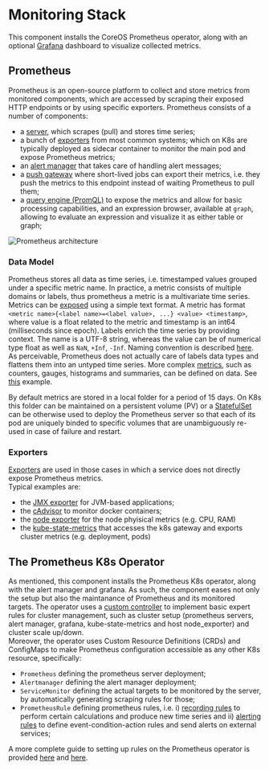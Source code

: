 # Monitoring Stack

This component installs the CoreOS Prometheus operator, along with an optional [Grafana](https://prometheus.io/docs/visualization/grafana/) dashboard to visualize collected metrics.

## Prometheus

Prometheus is an open-source platform to collect and store metrics from monitored components, which are accessed by scraping their exposed HTTP endpoints or by using specific exporters.
Prometheus consists of a number of components:
* a [server](https://github.com/prometheus/prometheus), which scrapes (pull) and stores time series;
* a bunch of [exporters](https://prometheus.io/docs/instrumenting/exporters/) from most common systems; which on K8s are typically deployed as sidecar container to monitor the main pod and expose Prometheus metrics;
* an [alert manager](https://github.com/prometheus/alertmanager) that takes care of handling alert messages;
* a [push gateway](https://github.com/prometheus/pushgateway) where short-lived jobs can export their metrics, i.e. they push the metrics to this endpoint instead of waiting Prometheus to pull them;
* a [query engine (PromQL)](https://prometheus.io/docs/prometheus/latest/querying/basics/) to expose the metrics and allow for basic processing capabilities, and an expression browser, available at `graph`, allowing to evaluate an expression and visualize it as 
either table or graph;

![Prometheus architecture](https://prometheus.io/assets/architecture.png)

### Data Model
Prometheus stores all data as time series, i.e. timestamped values grouped under a specific metric name.
In practice, a metric consists of multiple domains or labels, thus prometheus a metric is a multivariate time series. Metrics can be [exposed](https://prometheus.io/docs/instrumenting/exposition_formats/) using a simple text format.
A metric has format `<metric name>{<label name>=<label value>, ...} <value> <timestamp>`, where value is a float related to the metric and timestamp is an int64 (milliseconds since epoch).
Labels enrich the time series by providing context. The name is a UTF-8 string, whereas the value can be of numerical type float as well as `NaN`, `+Inf`, `-Inf`. Naming convention is described [here](https://prometheus.io/docs/practices/naming/). As perceivable, 
Prometheus does not actually care of labels data types and flattens them into an untyped time series.
More complex [metrics](https://prometheus.io/docs/concepts/metric_types/), such as counters, gauges, histograms and summaries, can be defined on data. See [this](https://prometheus.io/docs/instrumenting/exposition_formats/#histograms-and-summaries) example.

By default metrics are stored in a local folder for a period of 15 days. On K8s this folder can be maintained on a persistent volume (PV) or a [StatefulSet](https://kubernetes.io/docs/tutorials/stateful-application/basic-stateful-set/) can be otherwise used to 
deploy the Prometheus server so that each of its pod are uniquely binded to specific volumes that are unambiguously re-used in case of failure and restart.

### Exporters

[Exporters](https://prometheus.io/docs/instrumenting/exporters/) are used in those cases in which a service does not directly expose Prometheus metrics.  
Typical examples are:
* the [JMX exporter](https://github.com/prometheus/jmx_exporter) for JVM-based applications;
* the [cAdvisor](https://prometheus.io/docs/guides/cadvisor/) to monitor docker containers;
* the [node exporter](https://github.com/prometheus/node_exporter) for the node phyisical metrics (e.g. CPU, RAM)
* the [kube-state-metrics](https://github.com/kubernetes/kube-state-metrics) that accesses the k8s gateway and exports cluster metrics (e.g. deployment, pods) 

## The Prometheus K8s Operator

As mentioned, this component installs the Prometheus K8s operator, along with the alert manager and grafana.
As such, the component eases not only the setup but also the maintanance of Prometheus and its monitored targets.
The operator uses a [custom controller](https://kubernetes.io/docs/concepts/extend-kubernetes/api-extension/custom-resources/#custom-controllers) to implement basic expert rules for cluster management, such as cluster setup (prometheus servers, alert manager, 
grafana, kube-state-metrics and host node_exporter) and cluster scale up/down.  
Moreover, the operator uses Custom Resource Definitions (CRDs) and ConfigMaps to make Prometheus configuration accessible as any other K8s resource, specifically:
* `Prometheus` defining the prometheus server deployment;
* `Alertmanager` defining the alert manager deployment;
* `ServiceMonitor` defining the actual targets to be monitored by the server, by automatically generating scraping rules for those;
* `PrometheusRule` defining prometheus rules, i.e. i) [recording rules]((https://prometheus.io/docs/prometheus/latest/configuration/recording_rules/)) to perform certain calculations and produce new time series and ii) [alerting 
rules](https://prometheus.io/docs/prometheus/latest/configuration/alerting_rules/) to define event-condition-action rules and send alerts on external services;

A more complete guide to setting up rules on the Prometheus operator is provided [here](https://sysdig.com/blog/kubernetes-monitoring-with-prometheus-alertmanager-grafana-pushgateway-part-2/) and 
[here](https://sysdig.com/blog/kubernetes-monitoring-prometheus-operator-part3/).

